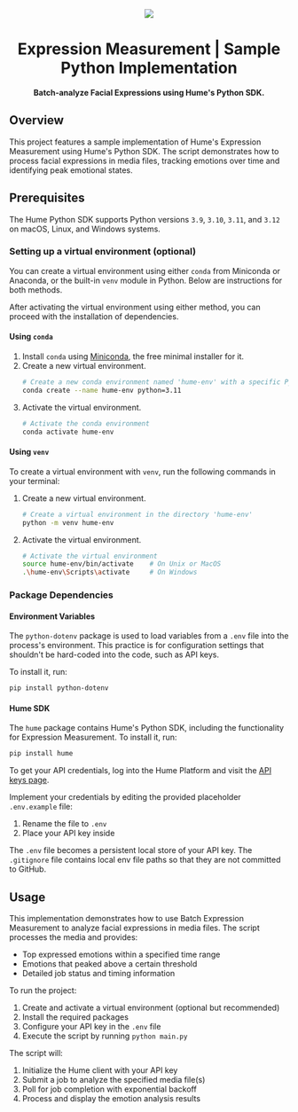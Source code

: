 <div align="center">
  <img src="https://storage.googleapis.com/hume-public-logos/hume/hume-banner.png">
  <h1>Expression Measurement | Sample Python Implementation</h1>
  <p>
    <strong>Batch-analyze Facial Expressions using Hume's Python SDK.</strong>
  </p>
</div>

## Overview
This project features a sample implementation of Hume's Expression Measurement using Hume's Python SDK. The script demonstrates how to process facial expressions in media files, tracking emotions over time and identifying peak emotional states.

## Prerequisites

The Hume Python SDK supports Python versions `3.9`, `3.10`, `3.11`, and `3.12` on macOS, Linux, and Windows systems.

### Setting up a virtual environment (optional)

You can create a virtual environment using either `conda` from Miniconda or Anaconda, or the built-in `venv` module in Python. Below are instructions for both methods.

After activating the virtual environment using either method, you can proceed with the installation of dependencies.

#### Using `conda`
1. Install `conda` using [Miniconda](https://docs.anaconda.com/miniconda/), the free minimal installer for it.
2. Create a new virtual environment.
    ```bash
    # Create a new conda environment named 'hume-env' with a specific Python version
    conda create --name hume-env python=3.11
    ```
3. Activate the virtual environment.
    ```bash
    # Activate the conda environment
    conda activate hume-env
    ```

#### Using `venv`

To create a virtual environment with `venv`, run the following commands in your terminal:

1. Create a new virtual environment.
    ```bash
    # Create a virtual environment in the directory 'hume-env'
    python -m venv hume-env
    ```
2. Activate the virtual environment.
    ```bash
    # Activate the virtual environment
    source hume-env/bin/activate    # On Unix or MacOS
    .\hume-env\Scripts\activate     # On Windows
    ```

### Package Dependencies

#### Environment Variables

The `python-dotenv` package is used to load variables from a `.env` file into the process's environment. This practice is for configuration settings that shouldn't be hard-coded into the code, such as API keys.

To install it, run:

```bash
pip install python-dotenv
```

#### Hume SDK

The `hume` package contains Hume's Python SDK, including the functionality for Expression Measurement. To install it, run:

```bash
pip install hume
```

To get your API credentials, log into the Hume Platform and visit the [API keys page](https://platform.hume.ai/settings/keys).

Implement your credentials by editing the provided placeholder `.env.example` file:
1. Rename the file to `.env`
2. Place your API key inside

The `.env` file becomes a persistent local store of your API key. The `.gitignore` file contains local env file paths so that they are not committed to GitHub.

## Usage
This implementation demonstrates how to use Batch Expression Measurement to analyze facial expressions in media files. The script processes the media and provides:
- Top expressed emotions within a specified time range
- Emotions that peaked above a certain threshold
- Detailed job status and timing information

To run the project:
1. Create and activate a virtual environment (optional but recommended)
2. Install the required packages
3. Configure your API key in the `.env` file
4. Execute the script by running `python main.py`

The script will:
1. Initialize the Hume client with your API key
2. Submit a job to analyze the specified media file(s)
3. Poll for job completion with exponential backoff
4. Process and display the emotion analysis results